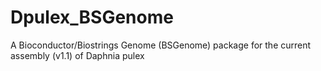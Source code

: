 Dpulex_BSGenome
===============

A Bioconductor/Biostrings Genome (BSGenome) package for the current assembly (v1.1) of Daphnia pulex
